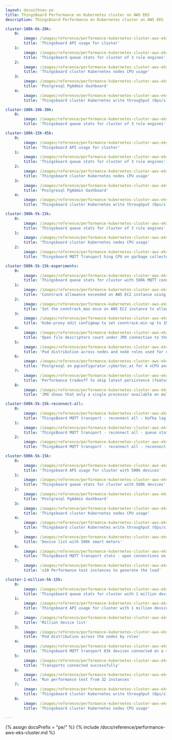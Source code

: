 ```yaml
---
layout: docwithnav-pe
title: ThingsBoard Performance on Kubernetes cluster on AWS EKS
description: ThingsBoard Performance on Kubernetes cluster on AWS EKS

cluster-100k-6k-20k:
    0:
        image: /images/reference/performance-kubernetes-cluster-aws-eks/100k-6k-20k/api-usage.png
        title: 'Thingsboard API usage for cluster'
    1:
        image: /images/reference/performance-kubernetes-cluster-aws-eks/100k-6k-20k/queue-stats.png
        title: 'Thingsboard queue stats for cluster of 3 rule engines'
    2:
        image: /images/reference/performance-kubernetes-cluster-aws-eks/100k-6k-20k/cluster-nodes-cpu-usage.png  
        title: 'Thingsboard cluster Kubernetes nodes CPU usage'
    3:
        image: /images/reference/performance-kubernetes-cluster-aws-eks/100k-6k-20k/postgresql-pgadmin-dashboard.png
        title: 'Postgresql PgAdmin dashboard'
    4:
        image: /images/reference/performance-kubernetes-cluster-aws-eks/100k-6k-20k/cluster-volumes-write-throughput.png
        title: 'Thingsboard cluster Kubernetes write throughput (Ops/s)'

cluster-100k-10k-30k:
    0:
        image: /images/reference/performance-kubernetes-cluster-aws-eks/100k-10k-30k/queue-stats.png
        title: 'Thingsboard queue stats for cluster of 3 rule engines'

cluster-100k-15k-45k:
    0:
        image: /images/reference/performance-kubernetes-cluster-aws-eks/100k-15k-45k/api-usage.png
        title: 'Thingsboard API usage for cluster'
    1:
        image: /images/reference/performance-kubernetes-cluster-aws-eks/100k-15k-45k/queue-stats.png
        title: 'Thingsboard queue stats for cluster of 3 rule engines'
    2:
        image: /images/reference/performance-kubernetes-cluster-aws-eks/100k-15k-45k/cluster-nodes-cpu-usage.png  
        title: 'Thingsboard cluster Kubernetes nodes CPU usage'
    3:
        image: /images/reference/performance-kubernetes-cluster-aws-eks/100k-15k-45k/postgresql-pgadmin-dashboard.png
        title: 'Postgresql PgAdmin dashboard'
    4:
        image: /images/reference/performance-kubernetes-cluster-aws-eks/100k-15k-45k/cluster-volumes-write-throughput.png
        title: 'Thingsboard cluster Kubernetes write throughput (Ops/s)'

cluster-300k-5k-15k:
    0:
        image: /images/reference/performance-kubernetes-cluster-aws-eks/300k-5k-15k/queue-stats.png
        title: 'Thingsboard queue stats for cluster of 3 rule engines'
    1:
        image: /images/reference/performance-kubernetes-cluster-aws-eks/300k-5k-15k/cluster-nodes-cpu-usage.png  
        title: 'Thingsboard cluster Kubernetes nodes CPU usage'
    2:
        image: /images/reference/performance-kubernetes-cluster-aws-eks/300k-5k-15k/tb-mqtt-transport-low-heap-memory-jmx-visualvm.png
        title: 'Thingsboard MQTT Transport hing CPU on garbage collector - it is a good sign to increase the heap memory'

cluster-500k-5k-15k-experiments:
    0:
        image: /images/reference/performance-kubernetes-cluster-aws-eks/500k-5k-15k-experiments/queue-stats-500k-5k-15k-first-look.png
        title: 'Thingsboard queue stats for cluster with 500k MQTT connections at first try'
    1:
        image: /images/reference/performance-kubernetes-cluster-aws-eks/500k-5k-15k-experiments/conntrack_allowance_exceeded.png
        title: 'Conntrack allowance exceeded on AWS EC2 instance using ethtool'
    2:
        image: /images/reference/performance-kubernetes-cluster-aws-eks/500k-5k-15k-experiments/conntrack_max.png
        title: 'Set the conntrack_max once on AWS EC2 instance to allow more 1M TCP connection tracking on linux'
    3:
        image: /images/reference/performance-kubernetes-cluster-aws-eks/500k-5k-15k-experiments/kube-proxy-edit-configmap-conntrack-min.png
        title: 'Kube-proxy edit configmap to set conntrack.min up to 1M for each Kubernetes node'
    4:
        image: /images/reference/performance-kubernetes-cluster-aws-eks/500k-5k-15k-experiments/open-file-descriptor-count-issue-jmx-mqtt-transport.png
        title: 'Open file descriptors count under JMX connection to the tb-mqtt-transport pod - investigating the issue with max connection tracked'
    5:
        image: /images/reference/performance-kubernetes-cluster-aws-eks/500k-5k-15k-experiments/pod-distribution-across-nodes-and-roles.png
        title: 'Pod distribution across nodes and node roles used for nodeSelector'
    6:
        image: /images/reference/performance-kubernetes-cluster-aws-eks/500k-5k-15k-experiments/postgresql-on-pgconfigurator-cybertec-at-for-4cpu-8gib.png
        title: 'Postgresql on pgconfigurator.cybertec.at for 4 vCPU and 8GiB memory to utilize 100% compute resources'
    7:
        image: /images/reference/performance-kubernetes-cluster-aws-eks/500k-5k-15k-experiments/skip-latest-persistence-feature.png
        title: 'Performance tradeoff to skip latest persistence (feature of ThingsBoard SaveTelemetry rule node). Used to fast investigate Postgresql bottleneck if exist'
    8:
        image: /images/reference/performance-kubernetes-cluster-aws-eks/500k-5k-15k-experiments/available-processor-one-jmx-when-no-resources-limit-defined.png
        title: 'JMX shows that only a single processor available on multiprocessor instance when resource limit and request not set'

cluster-500k-5k-15k-reconnect-all:
    0:
        image: /images/reference/performance-kubernetes-cluster-aws-eks/500k-5k-15k-reconnect-all/reconnect-all-issue-kafka-lag-on-transport-api.png
        title: 'ThingsBoard MQTT transport - reconnect all - Kafka lag on transport API queue'
    1:
        image: /images/reference/performance-kubernetes-cluster-aws-eks/500k-5k-15k-reconnect-all/reconnect-all-queue-stats-recovery-progress.png
        title: 'ThingsBoard MQTT transport - reconnect all - queue stats recovery progress'
    2:
        image: /images/reference/performance-kubernetes-cluster-aws-eks/500k-5k-15k-reconnect-all/reconnect-all-mqtt-transport-jmx-recovery-progress.png
        title: 'ThingsBoard MQTT transport - reconnect all - reconnect progress on JMX open file descriptors'

cluster-500k-5k-15k:
    0:
        image: /images/reference/performance-kubernetes-cluster-aws-eks/500k-5k-15k/api-usage.png
        title: 'Thingsboard API usage for cluster with 500k devices'
    1:
        image: /images/reference/performance-kubernetes-cluster-aws-eks/500k-5k-15k/queue-stats.png
        title: 'Thingsboard queue stats for cluster with 500k devices'
    2:
        image: /images/reference/performance-kubernetes-cluster-aws-eks/500k-5k-15k/postgresql-pgadmin-dashboard.png
        title: 'Postgresql PgAdmin dashboard'
    3:
        image: /images/reference/performance-kubernetes-cluster-aws-eks/500k-5k-15k/cluster-nodes-cpu-usage.png  
        title: 'Thingsboard cluster Kubernetes nodes CPU usage'
    4:
        image: /images/reference/performance-kubernetes-cluster-aws-eks/500k-5k-15k/cluster-volumes-write-throughput.png
        title: 'Thingsboard cluster Kubernetes write throughput (Ops/s)'
    5:
        image: /images/reference/performance-kubernetes-cluster-aws-eks/500k-5k-15k/device-list-500k.png
        title: 'Device list with 500k smart meters'
    6:
        image: /images/reference/performance-kubernetes-cluster-aws-eks/500k-5k-15k/tb-mqtt-transport-stats-open-connections.png
        title: 'ThingsBoard MQTT transport stats - open connections on a single transport pod'
    7:
        image: /images/reference/performance-kubernetes-cluster-aws-eks/500k-5k-15k/performance-test-20-t3a-small-instances.png
        title: 'x20 Performance test instances to generate the load'

cluster-1-million-5k-15k:
    0:
        image: /images/reference/performance-kubernetes-cluster-aws-eks/1million-5k-15k/queue-stats.png
        title: 'Thingsboard queue stats for cluster with 1 million devices'
    1:
        image: /images/reference/performance-kubernetes-cluster-aws-eks/1million-5k-15k/api-usage.png
        title: 'Thingsboard API usage for cluster with 1 million devices'
    2:
        image: /images/reference/performance-kubernetes-cluster-aws-eks/1million-5k-15k/million-devices-created.png
        title: 'Million device list'
    3:
        image: /images/reference/performance-kubernetes-cluster-aws-eks/1million-5k-15k/pod-distribution-across-nodes-and-roles.png  
        title: 'Pod distribution across the nodes by roles'
    4:
        image: /images/reference/performance-kubernetes-cluster-aws-eks/1million-5k-15k/tb-mqtt-transport-connected.png
        title: 'Thingsboard MQTT transport 83k devices connected on a single pod'
    5:
        image: /images/reference/performance-kubernetes-cluster-aws-eks/1million-5k-15k/connected-successfully.png
        title: 'Transports connected successfully'
    6:
        image: /images/reference/performance-kubernetes-cluster-aws-eks/1million-5k-15k/run-performance-test-from-32-instances.png
        title: 'Run performance test from 32 instances'
    7:
        image: /images/reference/performance-kubernetes-cluster-aws-eks/1million-5k-15k/cluster-volumes-write-throughput.png
        title: 'Thingsboard cluster Kubernetes write throughput (Ops/s)'
    8:
        image: /images/reference/performance-kubernetes-cluster-aws-eks/1million-5k-15k/cluster-nodes-cpu-usage.png 
        title: 'Thingsboard cluster Kubernetes nodes CPU usage'

---
```


{% assign docsPrefix = "pe/" %}
{% include /docs/reference/performance-aws-eks-cluster.md %}
